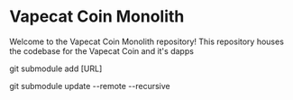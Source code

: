 # Vapecat Coin Monolith

Welcome to the Vapecat Coin Monolith repository! This repository houses the codebase for the Vapecat Coin and it's dapps

git submodule add [URL]

git submodule update --remote --recursive

